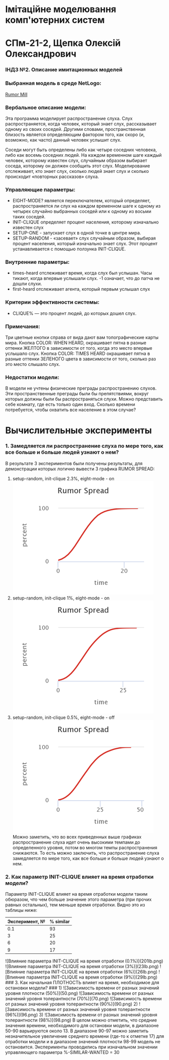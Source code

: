 #  Імітаційне моделювання комп'ютерних систем #
#  СПм-21-2, Щепка Олексій Олександрович #
### ІНДЗ №2. Описание имитационных моделей ###

### Выбранная модель в среде NetLogo: ###
[Rumor Mill](http://www.netlogoweb.org/launch#http://www.netlogoweb.org/assets/modelslib/Sample%20Models/Social%20Science/Rumor%20Mill.nlogo)

### Вербальное описание модели: ###
Эта программа моделирует распространение слуха. Слух распространяется, когда человек, который знает слух, рассказывает одному из своих соседей. Другими словами, пространственная близость является определяющим фактором того, как скоро (и, возможно, как часто) данный человек услышит слух.

Соседи могут быть определены либо как четыре соседних человека, либо как восемь соседних людей. На каждом временном шаге каждый человек, которому известен слух, случайным образом выбирает соседа, которому он должен сообщить этот слух. Моделирование отслеживает, кто знает слух, сколько людей знает слух и сколько происходит «повторных рассказов» слуха.

### Управляющие параметры: ###
+ EIGHT-MODE? является переключателем, который определяет, распространяется ли слух на каждом временном шаге к одному из четырех случайно выбранных соседей или к одному из восьми таких соседей.
+ INIT-CLIQUE определяет процент населения, которому изначально известен слух
+ SETUP-ONE - запускает слух в одной точке в центре мира.
+ SETUP-RANDOM - «засевает» слух случайным образом, выбирая процент населения, который изначально знает слух. Этот процент устанавливается с помощью ползунка INIT-CLIQUE.

### Внутренние параметры: ###
+ times-heard отслеживает время, когда слух был услышан. Часы тикают, когда впервые услышали слух. -1 означает, что до патча не дошли слухи.
+ first-heard отслеживает агента, который первым услышал слух

### Критерии эффективности системы: ###
+ CLIQUE% — это процент людей, до которых дошел слух.

### Примечания: ###
Три цветные кнопки справа от вида дают вам топографические карты мира. Кнопка COLOR: WHEN HEARD, окрашивает пятна в разные оттенки ЖЕЛТОГО в зависимости от того, когда это место впервые услышало слух. Кнопка COLOR: TIMES HEARD окрашивает пятна в разные оттенки ЗЕЛЕНОГО цвета в зависимости от того, сколько раз это место слышало слух.

### Недостатки модели: ###
В модели не учтены физические преграды распространению слухов. Эти пространственные преграды были бы препятствиями, вокруг которых должны были бы распространяться слухи. Можно представить себе комнату, где есть только один вход. Сколько времени потребуется, чтобы охватить все население в этом случае?

# Вычислительные эксперименты #
### 1. Замедляется ли распространение слуха по мере того, как все больше и больше людей узнают о нем? ###
В результате 3 экспериментов были получены результаты, для демонстрации которых логично вывести 3 графика RUMOR SPREAD: 
1) setup-random, init-clique 2.3%, eight-mode - on
![(2.3%)](rumor-spread_2.3.png)
2) setup-random, init-clique 1%, eight-mode - on
![(1%)](rumor-spread_1.png)
3) setup-random, init-clique 0.5%, eight-mode - off
![(0.5%)](rumor-spread_0.5.png)
Можно заметить, что во всех приведенных выше графиках распространение слуха идет очень высокими темпами до определенного уровня, потом во многом темпы распространения снижаются. То есть можно заключить, что распространение слуха замедляется по мере того, как все больше и больше людей узнают о нем.

### 2. Как параметр INIT-CLIQUE влияет на время отработки модели? ###
Параметр INIT-CLIQUE влияет на время отработки модели таким обюразом, что чем больше значение этого параметра (при прочих равных остальных), тем меньше время отработки. Видно это из таблицы ниже:
<table>
<thead>
<tr><th>Эксперимент, №</th><th>% similar</th></tr>
</thead>
<tbody>
<tr><td>0.1</td><td>93</td></tr>
<tr><td>3</td><td>25</td></tr>
<tr><td>6</td><td>20</td></tr>
<tr><td>9</td><td>17</td></tr>
</tbody>
</table>
![Влияние параметра INIT-CLIQUE на время отработки (0.1%)](201lb.png)
![Влияние параметра INIT-CLIQUE на время отработки (3%)](23lb.png)
![Влияние параметра INIT-CLIQUE на время отработки (6%)](26lb.png)
![Влияние параметра INIT-CLIQUE на время отработки (9%)](29lb.png)
### 3. Как начальная ПЛОТНОСТЬ влияет на время, необходимое для остановки модели? ###
1) ![Зависимость времени от разных значений уровня плотности (50%)](50.png)
   ![Зависимость времени от разных значений уровня толерантности (70%)](70.png)
   ![Зависимость времени от разных значений уровня толерантности (90%)](90.png)
2) ![Зависимость времени от разных значений уровня толерантности (96%)](96.png)
3) ![Зависимость времени от разных значений уровня толерантности (98%)](98.png)
В целом можно отметить, что средние значения времени, необходимого для остановки модели, в диапазоне 50-90 варьируются около 13. В диапазоне 90-97 можно заметить незначительное увеличение среднего времени (где-то к отметке 17) для отработки модели и в диапазоне значений плотности 98-99 модель не остановится. Эксперименты проводились при изначальном значении управляющего параметра %-SIMILAR-WANTED = 30
